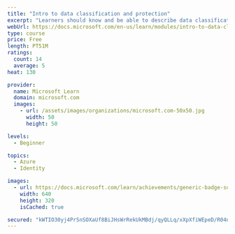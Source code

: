 ```yaml
---
title: "Intro to data classification and protection"
excerpt: "Learners should know and be able to describe data classification and data protection key concepts."
webUrl: https://docs.microsoft.com/en-us/learn/modules/intro-to-data-classification-protection/
type: course
price: Free
length: PT51M
ratings:
  count: 14
  average: 5
heat: 130

provider:
  name: Microsoft Learn
  domain: microsoft.com
  images:
    - url: /assets/images/organizations/microsoft.com-50x50.jpg
      width: 50
      height: 50

levels:
  - Beginner

topics:
  - Azure
  - Identity

images:
  - url: https://docs.microsoft.com/learn/achievements/generic-badge-social.png
    width: 640
    height: 320
    isCached: true

secured: "kWTIO30yj4PrSnSOXaUf8BiJHsWrRekUkMBdj/qyQLLq/xXpXfiWEpeD/R04nfZHGW13dvMI37XkY3IHRiGz8hEyqRkI/sec8uDHCIlMP3qmOJMA/KoJ3BUt50UCbS0XqknIj3Uw24EnYDadMaWgdxdOG2tQPmdBzjIhW1zb5w+MHg4ii6giuCYbJ8q6th4P08Wyx+qj7mTAcLrjDBzVD+en0wIC3ATD0PeSHafBk8ZW7wnmo3KSSZymWy60MeE8d047n8wr5Wjvqs6OIjaC+NfmOB/z/eoTW+iwWuHgN+G3Os+MNyR+OD5gYAQaMi/BsZWKHPZihh/xmK/zAohe94+8vMhe2mwf0XBxyOmtM+mhxIijR5sSwMNe/a9KpTkIKKqnMRAqFCs84gFWYPLvmPdJWO1YkuZu+9QBfU4SO14=;M92Yfov9zIuyGXhHzHet9A=="
---
```


